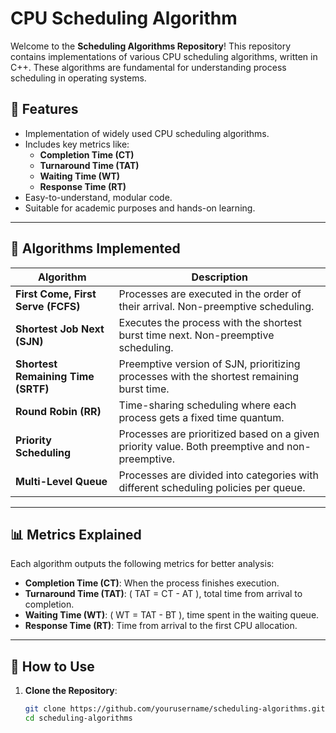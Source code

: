 # CPU Scheduling Algorithm

Welcome to the **Scheduling Algorithms Repository**! This repository contains implementations of various CPU scheduling algorithms, written in C++. These algorithms are fundamental for understanding process scheduling in operating systems.

## 🚀 Features

- Implementation of widely used CPU scheduling algorithms.
- Includes key metrics like:
  - **Completion Time (CT)**
  - **Turnaround Time (TAT)**
  - **Waiting Time (WT)**
  - **Response Time (RT)**
- Easy-to-understand, modular code.
- Suitable for academic purposes and hands-on learning.

---

## 📂 Algorithms Implemented

| Algorithm                         | Description                                                                                 |
|-----------------------------------|---------------------------------------------------------------------------------------------|
| **First Come, First Serve (FCFS)** | Processes are executed in the order of their arrival. Non-preemptive scheduling.            |
| **Shortest Job Next (SJN)**       | Executes the process with the shortest burst time next. Non-preemptive scheduling.          |
| **Shortest Remaining Time (SRTF)**| Preemptive version of SJN, prioritizing processes with the shortest remaining burst time.    |
| **Round Robin (RR)**              | Time-sharing scheduling where each process gets a fixed time quantum.                      |
| **Priority Scheduling**           | Processes are prioritized based on a given priority value. Both preemptive and non-preemptive.|
| **Multi-Level Queue**             | Processes are divided into categories with different scheduling policies per queue.        |

---

## 📊 Metrics Explained

Each algorithm outputs the following metrics for better analysis:

- **Completion Time (CT)**: When the process finishes execution.
- **Turnaround Time (TAT)**: \( TAT = CT - AT \), total time from arrival to completion.
- **Waiting Time (WT)**: \( WT = TAT - BT \), time spent in the waiting queue.
- **Response Time (RT)**: Time from arrival to the first CPU allocation.

---

## 🔧 How to Use

1. **Clone the Repository**:
   ```bash
   git clone https://github.com/yourusername/scheduling-algorithms.git
   cd scheduling-algorithms
